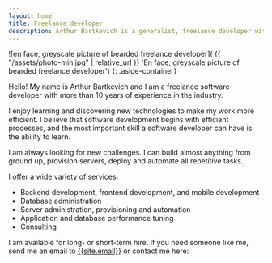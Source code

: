 ```yaml
---
layout: home
title: Freelance developer
description: Arthur Bartkevich is a generalist, freelance developer with more than 10 years of experience in the industry. Frontend, backend, mobile development, devop work, performance tuning and consulting.
---
```


![en face, greyscale picture of bearded freelance developer]( {{ "/assets/photo-min.jpg" | relative_url }} 'En face, greyscale picture of bearded freelance developer')
{: .aside-container}

Hello! My name is Arthur Bartkevich and I am a freelance software developer with more than 10 years of experience in the industry. 

I enjoy learning and discovering new technologies to make my work more efficient. I believe that software development begins with efficient processes, and the
most important skill a software developer can have is the ability to learn.

I am always looking for new challenges. I can build almost anything from ground up, provision servers, deploy and automate all repetitive tasks. 

I offer a wide variety of services:

 - Backend development, frontend development, and mobile development
 - Database administration
 - Server administration, provisioning and automation
 - Application and database performance tuning
 - Consulting

I am available for long- or short-term hire. If you need someone like me, send me an email to [{{site.email}}](mailto:{{site.email}}) or contact me here:
